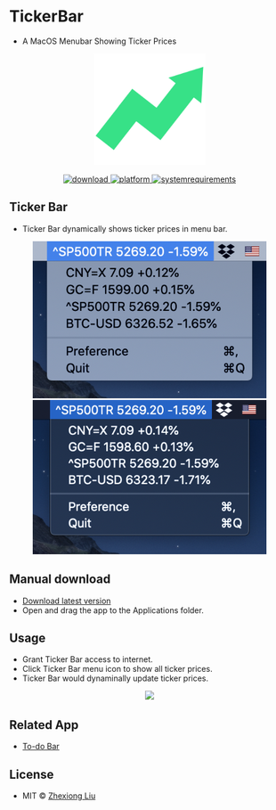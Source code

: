# TickerBar
* A MacOS Menubar Showing Ticker Prices

<p align="center">
	<img width="200" height="200" margin-right="100%" src="https://github.com/ZhexiongLiu/TickerBar/blob/master/Ticker%20Bar/Assets.xcassets/AppIcon.appiconset/1024.png?raw=true">
</p>
<p align="center">
<a href="https://github.com/ZhexiongLiu/TickerBar/releases/latest">
 		<img src="https://img.shields.io/badge/download-latest-brightgreen.svg" alt="download">
	<a href="https://www.apple.com/macos/">
 		<img src="https://img.shields.io/badge/platform-macOS-lightgrey.svg" alt="platform">
	</a>
	<a href="https://img.shields.io/badge/requirements-macOS High Catalina+-ff69b4.svg">
 		<img src="https://img.shields.io/badge/requirements-macOS High Catalina+-ff69b4.svg" alt="systemrequirements">
	</a>
</p>

## Ticker Bar
* Ticker Bar dynamically shows ticker prices in menu bar.

<p align="center">
	<img width="420" src="img/screen1.png">
	<img width="420" src="img/screen2.png">
</p>


## Manual download

* [Download latest version](https://github.com/ZhexiongLiu/TickerBar/releases/latest)
* Open and drag the app to the Applications folder.

## Usage

* Grant Ticker Bar access to internet.
* Click Ticker Bar menu icon to show all ticker prices.
* Ticker Bar would dynaminally update ticker prices.

<p align="center">
	<img width="400" src="img/demo.gif">
</p>

## Related App
* [To-do Bar](https://github.com/ZhexiongLiu/TodoBar)

## License

* MIT &copy; [Zhexiong Liu](https://github.com/ZhexiongLiu)
